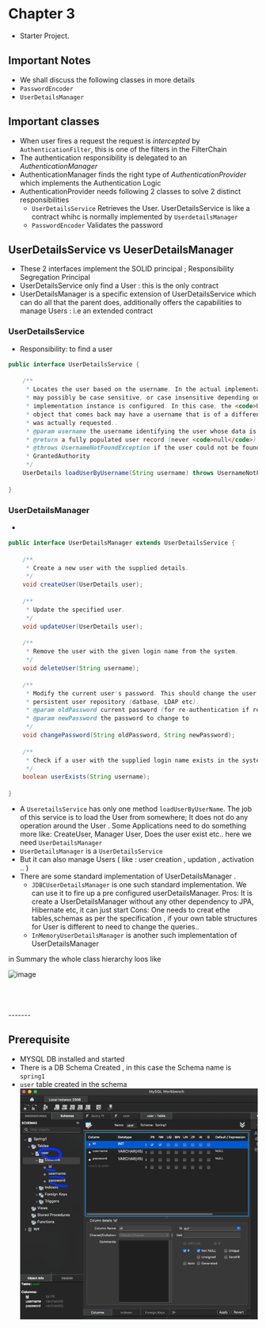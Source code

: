 # Chapter 3

* Starter Project.


## Important Notes
* We shall discuss the following classes in more details
*	`PasswordEncoder`
* 	`UserDetailsManager` 


## Important classes 
* When user fires a request the request is _intercepted_  by `AuthenticationFilter`, this is one of the filters in the FilterChain 
* The authentication responsibility is delegated to an _AuthenticationManager_
* AuthenticationManager finds the right type of _AuthenticationProvider_ which implements the Authentication Logic
* AuthenticationProvider needs following 2 classes to solve 2 distinct responsibilities
	*	`UserDetailsService` Retrieves the User. UserDetailsService is like a contract whihc is normally implemented by `UserdetailsManager` 
	*	`PasswordEncoder` Validates the password



## UserDetailsService vs UeserDetailsManager 
* These 2 interfaces implement the SOLID principal ;  Responsibility Segregation Principal
* UserDetailsService only find a User : this is the only contract
* UserDetailsManager is a specific extension of UserDetailsService which can do all that the parent does, additionally offers the capabilities to manage Users  : i.e an extended contract 

### UserDetailsService
* Responsibility: to find a user 
```java
public interface UserDetailsService {

	/**
	 * Locates the user based on the username. In the actual implementation, the search
	 * may possibly be case sensitive, or case insensitive depending on how the
	 * implementation instance is configured. In this case, the <code>UserDetails</code>
	 * object that comes back may have a username that is of a different case than what
	 * was actually requested..
	 * @param username the username identifying the user whose data is required.
	 * @return a fully populated user record (never <code>null</code>)
	 * @throws UsernameNotFoundException if the user could not be found or the user has no
	 * GrantedAuthority
	 */
	UserDetails loadUserByUsername(String username) throws UsernameNotFoundException;

}
````

### UserDetailsManager
* 
```java
public interface UserDetailsManager extends UserDetailsService {

	/**
	 * Create a new user with the supplied details.
	 */
	void createUser(UserDetails user);

	/**
	 * Update the specified user.
	 */
	void updateUser(UserDetails user);

	/**
	 * Remove the user with the given login name from the system.
	 */
	void deleteUser(String username);

	/**
	 * Modify the current user's password. This should change the user's password in the
	 * persistent user repository (datbase, LDAP etc).
	 * @param oldPassword current password (for re-authentication if required)
	 * @param newPassword the password to change to
	 */
	void changePassword(String oldPassword, String newPassword);

	/**
	 * Check if a user with the supplied login name exists in the system.
	 */
	boolean userExists(String username);

}
```




* A `UseretailsService` has only one method `loadUserByUserName`. The job of this service is to load the User from somewhere; It does not do any operation around the User . Some Applications need to do something more like: CreateUser, Manager User, Does the user exist etc.. here we need `UserDetailsManager`
* `UserDetailsManager` is a `UserDetailsService`
* But it can also manage Users ( like : user creation , updation , activation .. )
* There are some standard implementation of UserDetailsManager .
	* `JDBCUserDetailsManager` is one such standard implementation. We can use it to fire up a pre configured userDetailsManager. Pros: It is create a UserDetailsManager without any other dependency to JPA, Hibernate etc, it can just start  Cons: One needs to creat ethe tables,schemas as per the specification , if your own table structures for User is different to need to change the queries.. 
	* `InMemoryUserDetailsManager` is another such implementation of UserDetailsManager 


in Summary the whole class hierarchy loos like 

![image](https://user-images.githubusercontent.com/8110582/132100852-e6135e50-8af5-4d28-aadb-d3fc4088e7e4.png)



<br>
<br>
<br>
-------

## Prerequisite 

* MYSQL DB installed and started 
* There is  a DB Schema Created  , in this case the Schema name is `spring1`
* `user` table created in the schema
![image](images\chapter2\db.png)


